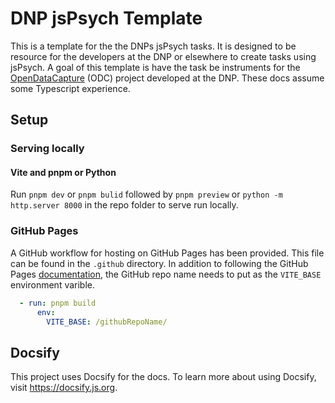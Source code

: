 # DNP jsPsych Template

This is a template for the the DNPs jsPsych tasks.
It is designed to be resource for the developers at the DNP or elsewhere to create tasks using jsPsych.
A goal of this template is have the task be instruments for the [OpenDataCapture](https://opendatacapture.org/en/) (ODC) project developed at the DNP.
These docs assume some Typescript experience.

## Setup

### Serving locally

#### Vite and pnpm or Python

Run `pnpm dev` or `pnpm bulid` followed by `pnpm preview` or `python -m http.server 8000` in the repo folder to serve run locally.

### GitHub Pages

A GitHub workflow for hosting on GitHub Pages has been provided.
This file can be found in the `.github` directory.
In addition to following the GitHub Pages [documentation](https://docs.github.com/en/pages),
the GitHub repo name needs to put as the `VITE_BASE` environment varible.

```yaml
  - run: pnpm build
      env:
        VITE_BASE: /githubRepoName/
```

## Docsify

This project uses Docsify for the docs.
To learn more about using Docsify, visit https://docsify.js.org.

